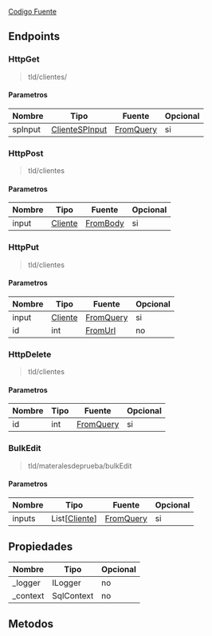 
[Codigo Fuente](https://github.com/hugogzz93/anlab-backend/blob/eia-db/Controllers/ClientesController.cs)


## Endpoints

### HttpGet
> tld/clientes/

#### Parametros
|Nombre|Tipo|Fuente|Opcional|
|---|---|---|---|
|spInput|[ClienteSPInput](/DBAdapter/InputReference)|[FromQuery](https://docs.microsoft.com/en-us/dotnet/api/microsoft.aspnetcore.mvc.fromqueryattribute?view=aspnetcore-6.0)|si|


### HttpPost
> tld/clientes

#### Parametros
|Nombre|Tipo|Fuente|Opcional|
|---|---|---|---|
|input|[Cliente](/DBAdapter/Models#Cliente)|[FromBody](https://docs.microsoft.com/en-us/dotnet/api/microsoft.aspnetcore.mvc.fromqueryattribute?view=aspnetcore-6.0)|si|


### HttpPut
> tld/clientes

#### Parametros
|Nombre|Tipo|Fuente|Opcional|
|---|---|---|---|
|input|[Cliente](/DBAdapter/Models#Cliente)|[FromQuery](https://docs.microsoft.com/en-us/dotnet/api/microsoft.aspnetcore.mvc.fromqueryattribute?view=aspnetcore-6.0)|si|
|id|int|[FromUrl](https://docs.microsoft.com/en-us/dotnet/api/microsoft.aspnetcore.mvc.fromrouteattribute?view=aspnetcore-6.0Reference)|no|jV


### HttpDelete
> tld/clientes

#### Parametros
|Nombre|Tipo|Fuente|Opcional|
|---|---|---|---|
|id|int|[FromQuery](https://docs.microsoft.com/en-us/dotnet/api/microsoft.aspnetcore.mvc.fromqueryattribute?view=aspnetcore-6.0)|si|


### BulkEdit
> tld/materalesdeprueba/bulkEdit

#### Parametros
|Nombre|Tipo|Fuente|Opcional|
|---|---|---|---|
|inputs|List[[Cliente](/DBAdapter/Models#Cliente)]|[FromQuery](https://docs.microsoft.com/en-us/dotnet/api/microsoft.aspnetcore.mvc.fromqueryattribute?view=aspnetcore-6.0)|si|






## Propiedades
|Nombre|Tipo|Opcional|
|---|---|---|
|_logger|ILogger|no|
|_context|SqlContext|no|

## Metodos
